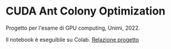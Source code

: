 # CUDA Ant Colony Optimization
Progetto per l'esame di GPU computing, Unimi, 2022.

Il notebook è eseguibile su Colab. [Relazione progetto](relazione.pdf)
